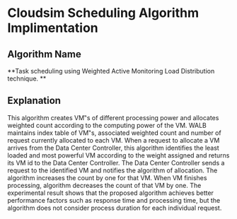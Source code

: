 # Cloudsim Scheduling Algorithm Implimentation

## Algorithm Name
**Task scheduling using Weighted Active Monitoring Load Distribution
technique. **

## Explanation
This algorithm creates VM‟s of different processing power and allocates
weighted count according to the computing power of the VM. WALB maintains index table
of VM‟s, associated weighted count and number of request currently allocated to each
VM. When a request to allocate a VM arrives from the Data Center Controller, this
algorithm identifies the least loaded and most powerful VM according to the weight
assigned and returns its VM id to the Data Center Controller. The Data Center Controller
sends a request to the identified VM and notifies the algorithm of allocation. The
algorithm increases the count by one for that VM. When VM finishes processing,
algorithm decreases the count of that VM by one. The experimental result shows that the
proposed algorithm achieves better performance factors such as response time and
processing time, but the algorithm does not consider process duration for each individual
request.
